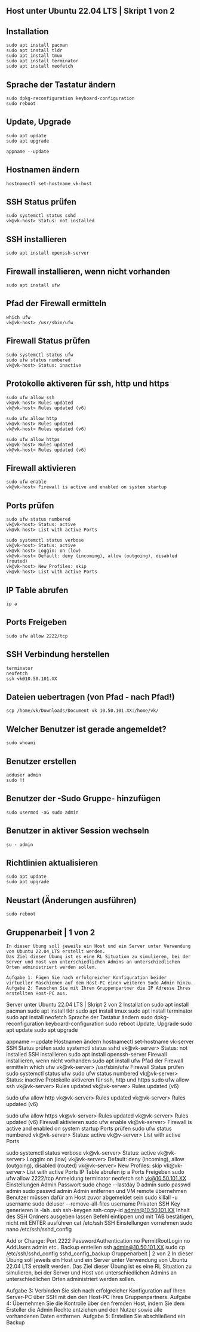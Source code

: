 ## Host unter Ubuntu 22.04 LTS | Skript 1 von 2

## Installation
	sudo apt install pacman
	sudo apt install tldr
	sudo apt install tmux
	sudo apt install terminator
	sudo apt install neofetch

## Sprache der Tastatur ändern
	sudo dpkg-reconfiguration keyboard-configuration
	sudo reboot

## Update, Upgrade 
	sudo apt update
	sudo apt upgrade
		
	appname --update

## Hostnamen ändern 
	hostnamectl set-hostname vk-host

## SSH Status prüfen
	sudo systemctl status sshd
	vk@vk-host> Status: not installed

## SSH installieren
	sudo apt install openssh-server

## Firewall installieren, wenn nicht vorhanden
	sudo apt install ufw

## Pfad der Firewall ermitteln
	which ufw
	vk@vk-host> /usr/sbin/ufw

## Firewall Status prüfen
	sudo systemctl status ufw
	sudo ufw status numbered
	vk@vk-host> Status: inactive

## Protokolle aktiveren für ssh, http und https
	sudo ufw allow ssh
	vk@vk-host> Rules updated
	vk@vk-host> Rules updated (v6)

	sudo ufw allow http
	vk@vk-host> Rules updated
	vk@vk-host> Rules updated (v6)

	sudo ufw allow https
	vk@vk-host> Rules updated
	vk@vk-host> Rules updated (v6)

## Firewall aktivieren
	sudo ufw enable 
	vk@vk-host> Firewall is active and enabled on system startup

## Ports prüfen
	sudo ufw status numbered
	vk@vk-host> Status: active 
	vk@vk-host> List with active Ports

	sudo systemctl status verbose
	vk@vk-host> Status: active
	vk@vk-host> Loggin: on (low)
	vk@vk-host> Default: deny (incoming), allow (outgoing), disabled (routed)
	vk@vk-host> New Profiles: skip
	vk@vk-host> List with active Ports

## IP Table abrufen
	ip a

## Ports Freigeben
	sudo ufw allow 2222/tcp

## SSH Verbindung herstellen
	terminator
	neofetch
	ssh vk@10.50.101.XX
		
## Dateien uebertragen (von Pfad - nach Pfad!)
	scp /home/vk/Downloads/Document vk 10.50.101.XX:/home/vk/

## Welcher Benutzer ist gerade angemeldet?
	sudo whoami
		
## Benutzer erstellen
	adduser admin
	sudo !!

## Benutzer der -Sudo Gruppe- hinzufügen
	sudo usermod -aG sudo admin

## Benutzer in aktiver Session wechseln
	su - admin

## Richtlinien aktualisieren
	sudo apt update
	sudo apt upgrade

## Neustart (Änderungen ausführen) 
	sudo reboot 	

## Gruppenarbeit | 1 von 2
	In dieser Übung soll jeweils ein Host und ein Server unter Verwendung von Ubuntu 22.04 LTS erstellt werden.
	Das Ziel dieser Übung ist es eine RL Situation zu simulieren, bei der Server und Host von unterschiedlichen Admins an unterschiedlichen Orten administriert werden sollen.

	Aufgabe 1: Fügen Sie nach erfolgreicher Konfiguration beider virtueller Maschienen auf dem Host-PC einen weiteren Sudo Admin hinzu.
	Aufgabe 2: Tauschen Sie mit Ihren Gruppenpartner die IP Adresse Ihres erstellten Host-PC aus.


Server unter Ubuntu 22.04 LTS | Skript 2 von 2
Installation
sudo apt install pacman
sudo apt install tldr
sudo apt install tmux
sudo apt install terminator
sudo apt install neofetch
Sprache der Tastatur ändern
sudo dpkg-reconfiguration keyboard-configuration
sudo reboot
Update, Upgrade
sudo apt update
sudo apt upgrade

appname --update
Hostnamen ändern
hostnamectl set-hostname vk-server
SSH Status prüfen
sudo systemctl status sshd
vk@vk-server> Status: not installed
SSH installieren
sudo apt install openssh-server
Firewall installieren, wenn nicht vorhanden
sudo apt install ufw
Pfad der Firewall ermitteln
which ufw
vk@vk-server> /usr/sbin/ufw
Firewall Status prüfen
sudo systemctl status ufw
sudo ufw status numbered
vk@vk-server> Status: inactive
Protokolle aktiveren für ssh, http und https
sudo ufw allow ssh
vk@vk-server> Rules updated
vk@vk-server> Rules updated (v6)

sudo ufw allow http
vk@vk-server> Rules updated
vk@vk-server> Rules updated (v6)

sudo ufw allow https
vk@vk-server> Rules updated
vk@vk-server> Rules updated (v6)
Firewall aktivieren
sudo ufw enable 
vk@vk-server> Firewall is active and enabled on system startup
Ports prüfen
sudo ufw status numbered
vk@vk-server> Status: active 
vk@v-server> List with active Ports

sudo systemctl status verbose
vk@vk-server> Status: active
vk@vk-server> Loggin: on (low)
vk@vk-server> Default: deny (incoming), allow (outgoing), disabled (routed)
vk@vk-server> New Profiles: skip
vk@vk-server> List with active Ports
IP Table abrufen
ip a
Ports Freigeben
sudo ufw allow 2222/tcp
Anmeldung
terminator 
neofetch
ssh vk@10.50.101.XX 
Einstellungen Admin Passwort
sudo chage --lastday 0 admin sudo passwd admin
sudo passwd admin
Admin entfernen und VM remote übernehmen
Benutzer müssen dafür am Host zuvor abgemeldet sein
sudo killall -u username sudo deluser --remove-all-files username
Privaten SSH Key generieren
ls -lah .ssh 
ssh-keygen 
ssh-copy-id admin@10.50.101.XX
Inhalt des SSH Ordners ausgeben lassen
Befehl eintippen und mit TAB bestätigen, nicht mit ENTER ausführen
cat /etc/ssh
SSH Einstellungen vornehmen
sudo nano /etc/ssh/sshd_config

Add or Change:
Port 2222
PasswordAuthentication no
PermitRootLogin no
AddUsers admin
etc..
Backup erstellen
ssh admin@10.50.101.XX sudo cp /etc/ssh/sshd_config sshd_config_backup
Gruppenarbeit | 2 von 2
In dieser Übung soll jeweils ein Host und ein Server unter Verwendung von Ubuntu 22.04 LTS erstellt werden.
Das Ziel dieser Übung ist es eine RL Situation zu simulieren, bei der Server und Host von unterschiedlichen Admins an unterschiedlichen Orten administriert werden sollen.

Aufgabe 3: Verbinden Sie sich nach erfolgreicher Konfiguration auf Ihren Server-PC über SSH mit den den Host-PC Ihres Gruppenpartners.
Aufgabe 4: Übernehmen Sie die Kontrolle über den fremden Host, indem Sie dem Ersteller die Admin Rechte entziehen und den Nutzer sowie alle vorhandenen Daten entfernen.
Aufgabe 5: Erstellen Sie abschließend ein Backup 
